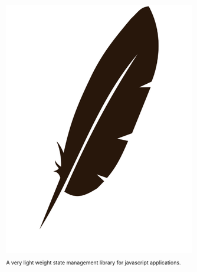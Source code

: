 <p align="center">
    <img src="/logo.svg" alt="logo">
</p>

A very light weight state management library for javascript applications.
